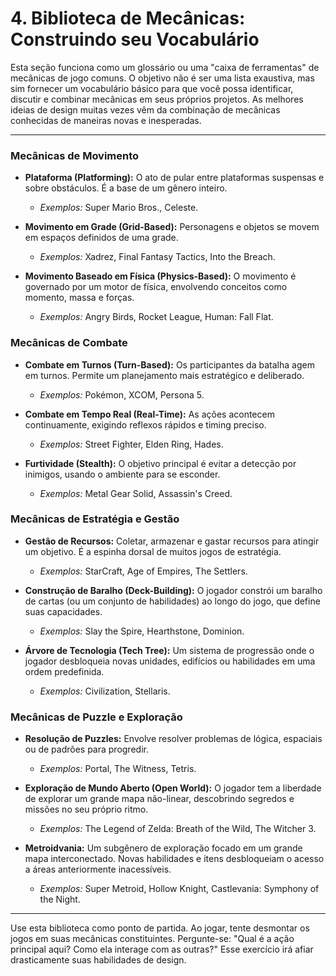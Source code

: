 # 4. Biblioteca de Mecânicas: Construindo seu Vocabulário

Esta seção funciona como um glossário ou uma "caixa de ferramentas" de mecânicas de jogo comuns. O objetivo não é ser uma lista exaustiva, mas sim fornecer um vocabulário básico para que você possa identificar, discutir e combinar mecânicas em seus próprios projetos. As melhores ideias de design muitas vezes vêm da combinação de mecânicas conhecidas de maneiras novas e inesperadas.

--- 

### Mecânicas de Movimento

-   **Plataforma (Platforming):** O ato de pular entre plataformas suspensas e sobre obstáculos. É a base de um gênero inteiro.
    -   *Exemplos:* Super Mario Bros., Celeste.

-   **Movimento em Grade (Grid-Based):** Personagens e objetos se movem em espaços definidos de uma grade.
    -   *Exemplos:* Xadrez, Final Fantasy Tactics, Into the Breach.

-   **Movimento Baseado em Física (Physics-Based):** O movimento é governado por um motor de física, envolvendo conceitos como momento, massa e forças.
    -   *Exemplos:* Angry Birds, Rocket League, Human: Fall Flat.

### Mecânicas de Combate

-   **Combate em Turnos (Turn-Based):** Os participantes da batalha agem em turnos. Permite um planejamento mais estratégico e deliberado.
    -   *Exemplos:* Pokémon, XCOM, Persona 5.

-   **Combate em Tempo Real (Real-Time):** As ações acontecem continuamente, exigindo reflexos rápidos e timing preciso.
    -   *Exemplos:* Street Fighter, Elden Ring, Hades.

-   **Furtividade (Stealth):** O objetivo principal é evitar a detecção por inimigos, usando o ambiente para se esconder.
    -   *Exemplos:* Metal Gear Solid, Assassin's Creed.

### Mecânicas de Estratégia e Gestão

-   **Gestão de Recursos:** Coletar, armazenar e gastar recursos para atingir um objetivo. É a espinha dorsal de muitos jogos de estratégia.
    -   *Exemplos:* StarCraft, Age of Empires, The Settlers.

-   **Construção de Baralho (Deck-Building):** O jogador constrói um baralho de cartas (ou um conjunto de habilidades) ao longo do jogo, que define suas capacidades.
    -   *Exemplos:* Slay the Spire, Hearthstone, Dominion.

-   **Árvore de Tecnologia (Tech Tree):** Um sistema de progressão onde o jogador desbloqueia novas unidades, edifícios ou habilidades em uma ordem predefinida.
    -   *Exemplos:* Civilization, Stellaris.

### Mecânicas de Puzzle e Exploração

-   **Resolução de Puzzles:** Envolve resolver problemas de lógica, espaciais ou de padrões para progredir.
    -   *Exemplos:* Portal, The Witness, Tetris.

-   **Exploração de Mundo Aberto (Open World):** O jogador tem a liberdade de explorar um grande mapa não-linear, descobrindo segredos e missões no seu próprio ritmo.
    -   *Exemplos:* The Legend of Zelda: Breath of the Wild, The Witcher 3.

-   **Metroidvania:** Um subgênero de exploração focado em um grande mapa interconectado. Novas habilidades e itens desbloqueiam o acesso a áreas anteriormente inacessíveis.
    -   *Exemplos:* Super Metroid, Hollow Knight, Castlevania: Symphony of the Night.

--- 

Use esta biblioteca como ponto de partida. Ao jogar, tente desmontar os jogos em suas mecânicas constituintes. Pergunte-se: "Qual é a ação principal aqui? Como ela interage com as outras?" Esse exercício irá afiar drasticamente suas habilidades de design.

